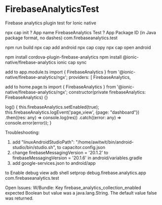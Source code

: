 # FirebaseAnalyticsTest
Firebase analytics plugin test for Ionic native

npx cap init
? App name FirebaseAnalytics Test
? App Package ID (in Java package format, no dashes) com.firebaseanalytics.test

npm run build
npx cap add android
npx cap copy
npx cap open android 

npm install cordova-plugin-firebase-analytics 
npm install @ionic-native/firebase-analytics
ionic cap sync

add to app.module.ts
import { FirebaseAnalytics } from '@ionic-native/firebase-analytics/ngx';
providers: [
	FirebaseAnalytics,

add to home.page.ts
import { FirebaseAnalytics } from '@ionic-native/firebase-analytics/ngx';
  constructor(private firebaseAnalytics: FirebaseAnalytics) {}

log() {
 this.firebaseAnalytics.setEnabled(true);
 this.firebaseAnalytics.logEvent('page_view', {page: "dashboard"})
  .then((res: any) => console.log(res))
  .catch((error: any) => console.error(error));
}


Troubleshooting:
1. add "linuxAndroidStudioPath": "/home/awitwit/bin/android-studio/bin/studio.sh", to capacitor.config.json 
2. change firebaseMessagingVersion =  '20.1.2' to  firebaseMessagingVersion =  '20.1.6' in android/variables.gradle
3. add google-services.json to android/app

to Enable debug view
adb shell setprop debug.firebase.analytics.app com.firebaseanalytics.test

Open Issues:
W/Bundle: Key firebase_analytics_collection_enabled expected Boolean but value was a java.lang.String.  The default value false was returned.
